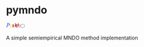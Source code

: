 # pymndo

<img src="pymndo_logo.png" alt="drawing" width="50"/>

A simple semiempirical MNDO method implementation
